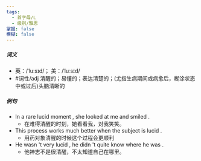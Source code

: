 ```yaml
---
tags:
  - 首字母/L
  - 级别/雅思
掌握: false
模糊: false
---
```

##### 词义
- 英：/ˈluːsɪd/； 美：/ˈluːsɪd/
- #词性/adj  清醒的；易懂的；表达清楚的；(尤指生病期间或病愈后，糊涂状态中或过后)头脑清晰的
##### 例句
- In a rare lucid moment , she looked at me and smiled .
	- 在难得清醒的时刻，她看看我，对我笑笑。
- This process works much better when the subject is lucid .
	- 用药对象清醒的时候这个过程会更顺利
- He wasn 't very lucid , he didn 't quite know where he was .
	- 他神志不是很清醒，不太知道自己在哪里。
